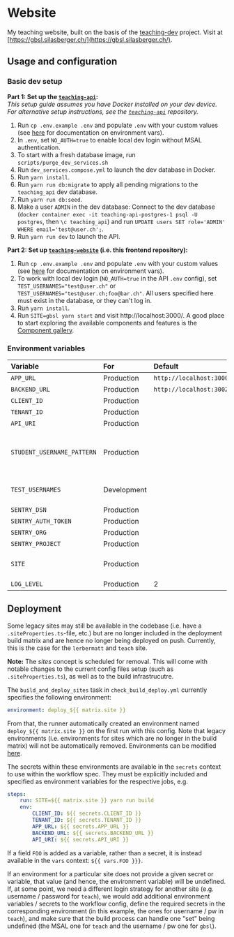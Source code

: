 # Website

My teaching website, built on the basis of the [teaching-dev](https://github.com/GBSL-Informatik/teaching-dev) project. Visit at [https://gbsl.silasberger.ch/](https://gbsl.silasberger.ch/).

## Usage and configuration

### Basic dev setup

**Part 1: Set up the [`teaching-api`](https://github.com/GBSL-Informatik/teaching-api):**\
_This setup guide assumes you have Docker installed on your dev device. For alternative setup instructions, see the [`teaching-api`](https://github.com/GBSL-Informatik/teaching-api) repository._

1. Run `cp .env.example .env` and populate `.env` with your custom values (see [here](https://github.com/GBSL-Informatik/teaching-api?tab=readme-ov-file#environment-variables) for documentation on environment vars).
2. In `.env`, set `NO_AUTH=true` to enable local dev login without MSAL authentication.
3. To start with a fresh database image, run `scripts/purge_dev_services.sh`
4. Run `dev_services.compose.yml` to launch the dev database in Docker.
5. Run `yarn install`.
6. Run `yarn run db:migrate` to apply all pending migrations to the `teaching_api` dev database.
7. Run `yarn run db:seed`.
8. Make a user `ADMIN` in the dev database: Connect to the dev database (`docker container exec -it teaching-api-postgres-1 psql -U postgres`, then `\c teaching_api`) and run `UPDATE users SET role='ADMIN' WHERE email='test@user.ch';`.
9. Run `yarn run dev` to launch the API.

**Part 2: Set up [`teaching-website`](https://github.com/SilasBerger/teaching-website) (i.e. this frontend repository):**

1. Run `cp .env.example .env` and populate `.env` with your custom values (see [here](#environment-variables) for documentation on environment vars).
2. To work with local dev login (`NO_AUTH=true` in the API `.env` config), set `TEST_USERNAMES="test@user.ch"` or `TEST_USERNAMES="test@user.ch;foo@bar.ch"`. All users specified here must exist in the database, or they can't log in.
3. Run `yarn install`.
4. Run `SITE=gbsl yarn start` and visit http://localhost:3000/. A good place to start exploring the available components and features is the [Component gallery](http://localhost:3000/docs/material/Components-Gallery/Shared-Components).

### Environment variables

| Variable | For | Default | Example | Description |
| :-- | :-- | :-- | :-- | :-- |
| `APP_URL` | Production | `http://localhost:3000` |  | Domain of the hosted app |
| `BACKEND_URL` | Production | `http://localhost:3002` |  | Url of the API Endpoint |
| `CLIENT_ID` | Production |  |  | Azure ID: Client ID |
| `TENANT_ID` | Production |  |  | Azure AD: Tenant Id |
| `API_URI` | Production |  |  | Azure AD: API Url |
| `STUDENT_USERNAME_PATTERN` | Production |  | `@edu` | Users with usernames matching this RegExp pattern are displayed as students (regardless of admin status). If unset, all non-admin users are displayed as students. |
| `TEST_USERNAMES` | Development |  | `admin.bar@bazz.ch;test@user.ch` | To log in offline. First user is selected as default. Must all correspond to a user emails found in the API's database.\* |
| `SENTRY_DSN` | Production |  |  | Sentry DSN for error tracking |
| `SENTRY_AUTH_TOKEN` | Production |  |  | Sentry Auth Token for error tracking |
| `SENTRY_ORG` | Production |  |  | Sentry Org for error tracking |
| `SENTRY_PROJECT` | Production |  |  | Sentry Project for error tracking |
| `SITE` | Production |  | `gbsl` | Which site should be built; must correspond to an entry in `config/siteProperties/siteProperties.ts`. |
| `LOG_LEVEL` | Production | 2 |  | 1=`WARN`, 2=`INFO`, 3=`DEBUG` |

## Deployment

Some legacy sites may still be available in the codebase (i.e. have a `.siteProperties.ts`-file, etc.) but are no longer included in the deployment build matrix and are hence no longer being deployed on push. Currently, this is the case for the `lerbermatt` and `teach` site.

**Note:** The _sites_ concept is scheduled for removal. This will come with notable changes to the current config files setup (such as `.siteProperties.ts`), as well as to the build infrastrucutre.

The `build_and_deploy_sites` task in `check_build_deploy.yml` currently specifies the following environment:

```yml
environment: deploy_${{ matrix.site }}
```

From that, the runner automatically created an environment named `deploy_${{ matrix.site }}` on the first run with this config. Note that legacy environments (i.e. environments for sites which are no longer in the build matrix) will not be automatically removed. Environments can be modified [here](https://github.com/SilasBerger/teaching-website/settings/environments).

The secrets within these environments are available in the `secrets` context to use within the workflow spec. They must be explicitly included and specified as environment variables for the respective jobs, e.g.

```yml
steps:
    run: SITE=${{ matrix.site }} yarn run build
    env:
        CLIENT_ID: ${{ secrets.CLIENT_ID }}
        TENANT_ID: ${{ secrets.TENANT_ID }}
        APP_URL: ${{ secrets.APP_URL }}
        BACKEND_URL: ${{ secrets.BACKEND_URL }}
        API_URI: ${{ secrets.API_URI }}
```

If a field `FOO` is added as a variable, rather than a secret, it is instead available in the `vars` context: `${{ vars.FOO }}}`.

If an environment for a particular site does not provide a given secret or variable, that value (and hence, the environment variable) will be undefined. If, at some point, we need a different login strategy for another site (e.g. username / password for `teach`), we would add additional environment variables / secrets to the workflow config, define the required secrets in the corresponding environment (in this example, the ones for username / pw in `teach`), and make sure that the build process can handle one "set" being undefined (the MSAL one for `teach` and the username / pw one for `gbsl`).

